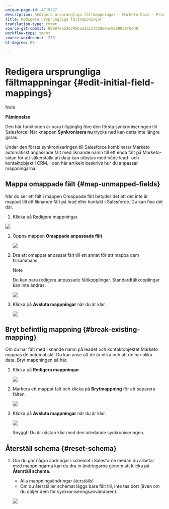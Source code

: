 ```yaml
---
unique-page-id: 4719287
description: Redigera ursprungliga fältmappningar - Marketo Docs - Produktdokumentation
title: Redigera ursprungliga fältmappningar
translation-type: tm+mt
source-git-commit: 00887ea53e395bea3a11fd28e0ac98b085ef6ed8
workflow-type: tm+mt
source-wordcount: '279'
ht-degree: 0%

---
```



# Redigera ursprungliga fältmappningar {#edit-initial-field-mappings}

>[!NOTE]
>
>**Påminnelse**
>
>Den här funktionen är bara tillgänglig före den första synkroniseringen till Salesforce! När knappen **Synkronisera nu** trycks ned kan detta inte längre göras.

Under den första synkroniseringen till Salesforce kombinerar Marketo automatiskt anpassade fält med liknande namn till ett enda fält på Marketo-sidan för att säkerställa att data kan utbytas med både lead- och kontaktobjekt i CRM. I den här artikeln beskrivs hur du anpassar mappningarna.

## Mappa omappade fält {#map-unmapped-fields}

När du ser ett fält i mappen Omappade fält betyder det att det inte är mappat till ett liknande fält på lead eller kontakt i Salesforce. Du kan fixa det där.

1. Klicka på Redigera mappningar.

![](assets/image2014-12-9-13-3a31-3a0.png)

1. Öppna mappen **Omappade anpassade fält**.

   ![](assets/two.png)

1. Dra ett omappat anpassat fält till ett annat för att mappa dem tillsammans.

   >[!NOTE]
   >
   >Du kan bara redigera anpassade fältkopplingar. Standardfältkopplingar kan inte ändras.

   ![](assets/three.png)

1. Klicka på **Avsluta mappningar** när du är klar.

   ![](assets/four.png)

## Bryt befintlig mappning {#break-existing-mapping}

Om du har fält med liknande namn på leadet och kontaktobjektet Marketo mappas de automatiskt. Du kan anse att de är olika och att de har olika data. Bryt mappningen så här.

1. Klicka på **Redigera mappningar**.

   ![](assets/image2014-12-9-13-3a31-3a37.png)

1. Markera ett mappat fält och klicka på **Brytmappning** för att separera fälten.

   ![](assets/image2014-12-9-13-3a31-3a47.png)

1. Klicka på **Avsluta mappningar** när du är klar.

   ![](assets/image2014-12-9-13-3a31-3a58.png)

   Snyggt! Du är nästan klar med den inledande synkroniseringen.

## Återställ schema {#reset-schema}

1. Om du gör några ändringar i schemat i Salesforce medan du arbetar med mappningarna kan du dra in ändringarna genom att klicka på **Återställ schema**.

   * Alla mappningsändringar återställs!
   * Om du återställer schemat läggs bara fält till, inte tas bort (även om du döljer dem för synkroniseringsanvändaren).

   ![](assets/image2014-12-9-13-3a32-3a8.png)

